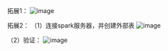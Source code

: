 拓展1：
![image](https://raw.githubusercontent.com/silenceLoomo/photo/master/lab3/%E6%8B%93%E5%B1%951.jpg?token=ANXDPSHZQDKVUSJBCRC7VUS62CJQ2)

拓展2：
（1）连接spark服务器，并创建外部表
![image](https://raw.githubusercontent.com/silenceLoomo/photo/master/lab3/%E6%8B%93%E5%B1%952-1.jpg?token=ANXDPSCZOWG7MDLUAA5EEHS62CI2U)

（2）验证：
![image](https://raw.githubusercontent.com/silenceLoomo/photo/master/lab3/%E6%8B%93%E5%B1%952-2.jpg?token=ANXDPSCUMKGDJ6BDVQKX6WK62CI6A)
